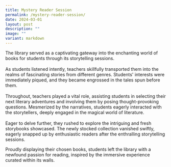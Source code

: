 ```yaml
---
title: Mystery Reader Session
permalink: /mystery-reader-session/
date: 2024-03-01
layout: post
description: ""
image: ""
variant: markdown
---
```

The library served as a captivating gateway into the enchanting world of books for students through its storytelling sessions.
<br><br>
As students listened intently, teachers skillfully transported them into the realms of fascinating stories from different genres. Students' interests were immediately piqued, and they became engrossed in the tales spun before them.
<br><br>
Throughout, teachers played a vital role, assisting students in selecting their next literary adventures and involving them by posing thought-provoking questions. Mesmerized by the narratives, students eagerly interacted with the storytellers, deeply engaged in the magical world of literature.
<br><br>
Eager to delve further, they rushed to explore the intriguing and fresh storybooks showcased. The newly stocked collection vanished swiftly, eagerly snapped up by enthusiastic readers after the enthralling storytelling sessions.

Proudly displaying their chosen books, students left the library with a newfound passion for reading, inspired by the immersive experience curated within its walls.